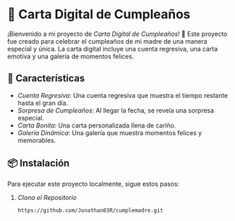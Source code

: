 # 🎉 Carta Digital de Cumpleaños

¡Bienvenido a mi proyecto de *Carta Digital de Cumpleaños*! 🎂 Este proyecto fue creado para celebrar el cumpleaños de mi madre de una manera especial y única. La carta digital incluye una cuenta regresiva, una carta emotiva y una galería de momentos felices.

## 🚀 Características

- *Cuenta Regresiva*: Una cuenta regresiva que muestra el tiempo restante hasta el gran día.
- *Sorpresa de Cumpleaños*: Al llegar la fecha, se revela una sorpresa especial.
- *Carta Bonita*: Una carta personalizada llena de cariño.
- *Galería Dinámica*: Una galería que muestra momentos felices y memorables.

## 📦 Instalación

Para ejecutar este proyecto localmente, sigue estos pasos:

1. *Clona el Repositorio*

   ```bash
   https://github.com/Jonathan03R/cumplemadre.git
